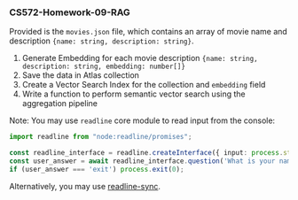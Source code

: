 ### CS572-Homework-09-RAG

Provided is the `movies.json` file, which contains an array of movie name and description `{name: string, description: string}`.
1. Generate Embedding for each movie description `{name: string, description: string, embedding: number[]}`
2. Save the data in Atlas collection
3. Create a Vector Search Index for the collection and `embedding` field
4. Write a function to perform semantic vector search using the aggregation pipeline

Note: You may use `readline` core module to read input from the console:
```typescript
import readline from "node:readline/promises";

const readline_interface = readline.createInterface({ input: process.stdin, output: process.stdout });
const user_answer = await readline_interface.question('What is your name?');
if (user_answer === 'exit') process.exit(0);
```
Alternatively, you may use [readline-sync](https://www.npmjs.com/package/readline-sync).

